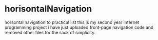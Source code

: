 # horisontalNavigation
horsontal navigation to practical list
this is my second year internet programming project
i have just uploaded front-page navigation code and removed other files for the sack of simplicity.

